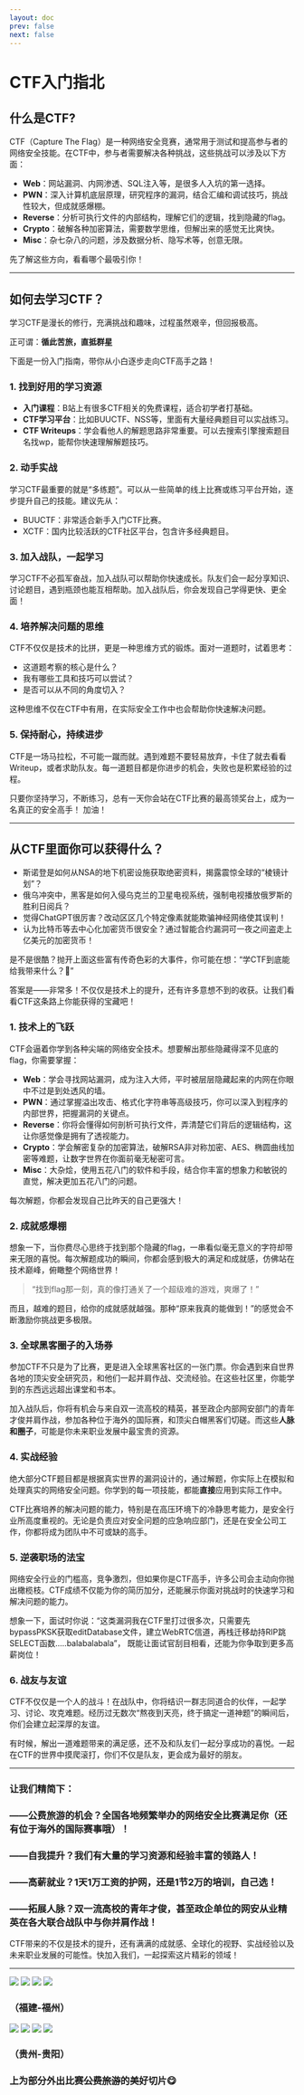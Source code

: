 ```yaml
---
layout: doc
prev: false
next: false
---
```

# CTF入门指北
## 什么是CTF?
CTF（Capture The Flag）是一种网络安全竞赛，通常用于测试和提高参与者的网络安全技能。在CTF中，参与者需要解决各种挑战，这些挑战可以涉及以下方面：

- **Web**：网站漏洞、内网渗透、SQL注入等，是很多人入坑的第一选择。
- **PWN**：深入计算机底层原理，研究程序的漏洞，结合汇编和调试技巧，挑战性较大，但成就感爆棚。
- **Reverse**：分析可执行文件的内部结构，理解它们的逻辑，找到隐藏的flag。
- **Crypto**：破解各种加密算法，需要数学思维，但解出来的感觉无比爽快。
- **Misc**：杂七杂八的问题，涉及数据分析、隐写术等，创意无限。

先了解这些方向，看看哪个最吸引你！

---

## 如何去学习CTF？

学习CTF是漫长的修行，充满挑战和趣味，过程虽然艰辛，但回报极高。

正可谓：**循此苦旅，直抵群星**

下面是一份入门指南，带你从小白逐步走向CTF高手之路！

### 1. **找到好用的学习资源**

- **入门课程**：B站上有很多CTF相关的免费课程，适合初学者打基础。
- **CTF学习平台**：比如BUUCTF、NSS等，里面有大量经典题目可以实战练习。
- **CTF Writeups**：学会看他人的解题思路非常重要。可以去搜索引擎搜索题目名找wp，能帮你快速理解解题技巧。

### 2. **动手实战**

学习CTF最重要的就是“多练题”。可以从一些简单的线上比赛或练习平台开始，逐步提升自己的技能。建议先从：

- BUUCTF：非常适合新手入门CTF比赛。
- XCTF：国内比较活跃的CTF社区平台，包含许多经典题目。

### 3. **加入战队，一起学习**

学习CTF不必孤军奋战，加入战队可以帮助你快速成长。队友们会一起分享知识、讨论题目，遇到瓶颈也能互相帮助。加入战队后，你会发现自己学得更快、更全面！

### 4. **培养解决问题的思维**

CTF不仅仅是技术的比拼，更是一种思维方式的锻炼。面对一道题时，试着思考：

- 这道题考察的核心是什么？
- 我有哪些工具和技巧可以尝试？
- 是否可以从不同的角度切入？

这种思维不仅在CTF中有用，在实际安全工作中也会帮助你快速解决问题。

### 5. **保持耐心，持续进步**

CTF是一场马拉松，不可能一蹴而就。遇到难题不要轻易放弃，卡住了就去看看Writeup，或者求助队友。每一道题目都是你进步的机会，失败也是积累经验的过程。

只要你坚持学习，不断练习，总有一天你会站在CTF比赛的最高领奖台上，成为一名真正的安全高手！ 加油！

---


## 从CTF里面你可以获得什么？

- 斯诺登是如何从NSA的地下机密设施获取绝密资料，揭露震惊全球的“棱镜计划”？
- 俄乌冲突中，黑客是如何入侵乌克兰的卫星电视系统，强制电视播放俄罗斯的胜利日阅兵？
- 觉得ChatGPT很厉害？改动区区几个特定像素就能欺骗神经网络使其误判！
- 认为比特币等去中心化加密货币很安全？通过智能合约漏洞可一夜之间盗走上亿美元的加密货币！

是不是很酷？抛开上面这些富有传奇色彩的大事件，你可能在想：“学CTF到底能给我带来什么？🤔”  

答案是——非常多！不仅仅是技术上的提升，还有许多意想不到的收获。让我们看看CTF这条路上你能获得的宝藏吧！

### 1. 技术上的飞跃

CTF会逼着你学到各种尖端的网络安全技术。想要解出那些隐藏得深不见底的flag，你需要掌握：

- **Web**：学会寻找网站漏洞，成为注入大师，平时被层层隐藏起来的内网在你眼中不过是到处透风的墙。
- **PWN**：通过掌握溢出攻击、格式化字符串等高级技巧，你可以深入到程序的内部世界，把握漏洞的关键点。
- **Reverse**：你将会懂得如何剖析可执行文件，弄清楚它们背后的逻辑结构，这让你感觉像是拥有了透视能力。
- **Crypto**：学会解密复杂的加密算法，破解RSA非对称加密、AES、椭圆曲线加密等难题，让数字世界在你面前毫无秘密可言。
- **Misc**：大杂烩，使用五花八门的软件和手段，结合你丰富的想象力和敏锐的直觉，解决更加五花八门的问题。

每次解题，你都会发现自己比昨天的自己更强大！

### 2. 成就感爆棚

想象一下，当你费尽心思终于找到那个隐藏的flag，一串看似毫无意义的字符却带来无限的喜悦。每次解题成功的瞬间，你都会感到极大的满足和成就感，仿佛站在技术巅峰，俯瞰整个网络世界！

> “找到flag那一刻，真的像打通关了一个超级难的游戏，爽爆了！”

而且，越难的题目，给你的成就感就越强。那种“原来我真的能做到！”的感觉会不断激励你挑战更多极限。

### 3. 全球黑客圈子的入场券

参加CTF不只是为了比赛，更是进入全球黑客社区的一张门票。你会遇到来自世界各地的顶尖安全研究员，和他们一起并肩作战、交流经验。在这些社区里，你能学到的东西远远超出课堂和书本。

加入战队后，你将有机会与来自双一流高校的精英，甚至政企内部网安部门的青年才俊并肩作战，参加各种位于海外的国际赛，和顶尖白帽黑客们切磋。而这些**人脉和圈子**，可能是你未来职业发展中最宝贵的资源。

### 4. 实战经验

绝大部分CTF题目都是根据真实世界的漏洞设计的，通过解题，你实际上在模拟和处理真实的网络安全问题。你学到的每一项技能，都能**直接**应用到实际工作中。

CTF比赛培养的解决问题的能力，特别是在高压环境下的冷静思考能力，是安全行业所高度重视的。无论是负责应对安全问题的应急响应部门，还是在安全公司工作，你都将成为团队中不可或缺的高手。

### 5. 逆袭职场的法宝

网络安全行业的门槛高，竞争激烈，但如果你是CTF高手，许多公司会主动向你抛出橄榄枝。CTF成绩不仅能为你的简历加分，还能展示你面对挑战时的快速学习和解决问题的能力。

想象一下，面试时你说：“这类漏洞我在CTF里打过很多次，只需要先bypassPKSK获取editDatabase文件，建立WebRTC信道，再栈迁移劫持RIP跳SELECT函数.....balabalabala”， 既能让面试官刮目相看，还能为你争取到更多高薪岗位！

### 6. 战友与友谊

CTF不仅仅是一个人的战斗！在战队中，你将结识一群志同道合的伙伴，一起学习、讨论、攻克难题。经历过无数次“熬夜到天亮，终于搞定一道神题”的瞬间后，你们会建立起深厚的友谊。

有时候，解出一道难题带来的满足感，还不及和队友们一起分享成功的喜悦。一起在CTF的世界中摸爬滚打，你们不仅是队友，更会成为最好的朋友。

---

### 让我们精简下：

### ——公费旅游的机会？全国各地频繁举办的网络安全比赛满足你（还有位于海外的国际赛事哦）！
### ——自我提升？我们有大量的学习资源和经验丰富的领路人！
### ——高薪就业？1天1万工资的护网，还是1节2万的培训，自己选！
### ——拓展人脉？双一流高校的青年才俊，甚至政企单位的网安从业精英在各大联合战队中与你并肩作战！

CTF带来的不仅是技术的提升，还有满满的成就感、全球化的视野、实战经验以及未来职业发展的可能性。快加入我们，一起探索这片精彩的领域！

---

![](/travel/1.jpg)
![](/travel/2.jpg)
![](/travel/3.jpg)
![](/travel/4.jpg)

### （福建-福州）
![](/travel/5.jpg)
![](/travel/6.jpg)
![](/travel/7.jpg)
![](/travel/8.jpg)
### （贵州-贵阳）

### 上为部分外出比赛~~公费旅游~~的美好切片😋